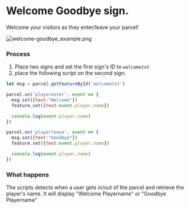 # Welcome Goodbye sign.
Welcome your visitors as they enter/leave your parcel!

![welcome-goodbye_example.png](/welcome-goodbye_example.png)

### Process

1. Place two signs and set the first sign's ID to `welcometxt`
2. place the following script on the second sign:

```js
let msg = parcel.getFeatureById('welcometxt')

parcel.on('playerenter', event => { 
  msg.set({text:"Welcome"})
  feature.set({text:event.player.name})

  console.log(event.player.name)
})

parcel.on('playerleave', event => { 
  msg.set({text:"Goodbye"})
  feature.set({text:event.player.name})

  console.log(event.player.name)
})
```

### What happens
The scripts detects when a user gets in/out of the parcel and retrieve the player's name.
It will display "Welcome Playername" or "Goodbye Playername"

